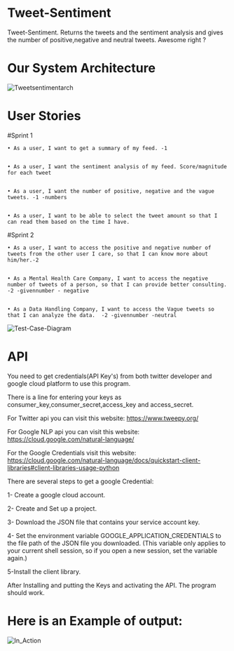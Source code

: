 # Tweet-Sentiment
Tweet-Sentiment. Returns the tweets and the sentiment analysis and gives the number of positive,negative and neutral tweets. Awesome right ?
# Our System Architecture
![Tweetsentimentarch](https://user-images.githubusercontent.com/55101879/65399206-4cc8d900-dd89-11e9-985a-49c0dd987bcb.png)

# User Stories
#Sprint 1


    • As a user, I want to get a summary of my feed. -1


    • As a user, I want the sentiment analysis of my feed. Score/magnitude for each tweet


    • As a user, I want the number of positive, negative and the vague tweets. -1 -numbers


    • As a user, I want to be able to select the tweet amount so that I can read them based on the time I have.


#Sprint 2


    • As a user, I want to access the positive and negative number of tweets from the other user I care, so that I can know more about him/her.-2


    • As a Mental Health Care Company, I want to access the negative number of tweets of a person, so that I can provide better consulting. -2 -givennumber - negative


    • As a Data Handling Company, I want to access the Vague tweets so that I can analyze the data.  -2 -givennumber -neutral


![Test-Case-Diagram](https://user-images.githubusercontent.com/55101879/65840183-ae39fc00-e2e3-11e9-876d-1a75629aacda.png)


# API
You need to get credentials(API Key's) from both twitter developer and google cloud platform to use this program.

There is a line for entering your keys as consumer_key,consumer_secret,access_key and access_secret.

For Twitter api you can visit this website: https://www.tweepy.org/

For Google NLP api you can visit this website: https://cloud.google.com/natural-language/

For the Google Credentials visit this website: https://cloud.google.com/natural-language/docs/quickstart-client-libraries#client-libraries-usage-python

There are several steps to get a google Credential:

1- Create a google cloud account.

2- Create and Set up a project.

3- Download the JSON file that contains your service account key.

4- Set the environment variable GOOGLE_APPLICATION_CREDENTIALS to the file path of the JSON file you downloaded. (This variable only applies to your current shell session, so if you open a new session, set the variable again.)

5-Install the client library.

After Installing and putting the Keys and activating the API. The program should work.

# Here is an Example of output:

![In_Action](https://user-images.githubusercontent.com/55101879/65839353-724e6900-e2da-11e9-8034-891b23b670d6.png)
